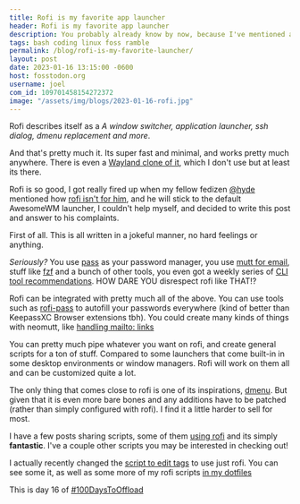 ```yaml
---
title: Rofi is my favorite app launcher
header: Rofi is my favorite app launcher
description: You probably already know by now, because I've mentioned almost as many times as to have a tag just for it. You should use Rofi!
tags: bash coding linux foss ramble
permalink: /blog/rofi-is-my-favorite-launcher/
layout: post
date: 2023-01-16 13:15:00 -0600
host: fosstodon.org
username: joel
com_id: 109701458154272372
image: "/assets/img/blogs/2023-01-16-rofi.jpg"
---
```


Rofi describes itself as a *A window switcher, application launcher, ssh dialog, dmenu replacement and more*.

And that's pretty much it. Its super fast and minimal, and works pretty much anywhere. There is even a [Wayland clone of it](https://hg.sr.ht/~scoopta/wofi), which I don't use but at least its there.

Rofi is so good, I got really fired up when my fellow fedizen [@hyde](https://lazybear.social/hyde) mentioned how [rofi isn't for him](https://lazybear.io/posts/rofi-not-for-me/), and he will stick to the default AwesomeWM launcher, I couldn't help myself, and decided to write this post and answer to his complaints.

First of all. This is all written in a jokeful manner, no hard feelings or anything.

*Seriously?* You use [pass](https://lazybear.io/posts/passwords-and-websites/) as your password manager, you use [mutt for email](https://lazybear.io/posts/dracula-and-mutt/), stuff like [fzf](https://lazybear.io/posts/fzf/) and a bunch of other tools, you even got a weekly series of [CLI tool recommendations](https://lazybear.io/tags/cli/). HOW DARE YOU disrespect rofi like THAT!?

Rofi can be integrated with pretty much all of the above. You can use tools such as [rofi-pass](https://github.com/carnager/rofi-pass) to autofill your passwords everywhere (kind of better than KeepassXC Browser extensions tbh). You could create many kinds of things with neomutt, like [handling mailto: links](https://beune.dev/posts/mailto-neomutt/)

You can pretty much pipe whatever you want on rofi, and create general scripts for a ton of stuff. Compared to some launchers that come built-in in some desktop environments or window managers. Rofi will work on them all and can be customized quite a lot.

The only thing that comes close to rofi is one of its inspirations, [dmenu](https://tools.suckless.org/dmenu/). But given that it is even more bare bones and any additions have to be patched (rather than simply configured with rofi). I find it a little harder to sell for most.

I have a few posts sharing scripts, some of them [using rofi](/blog/rofi-automated-blog/) and its simply __fantastic__. I've a couple other scripts you may be interested in checking out!

I actually recently changed the [script to edit tags](/blog/a-quick-tag-editor-for-my-website/) to use just rofi. You can see some it, as well as some more of my rofi scripts [in my dotfiles](https://tildegit.org/chrono/dotfiles/src/branch/main/stow_home/rofi/.config/rofi)


This is day 16 of [#100DaysToOffload](https://100daystooffload.com)
